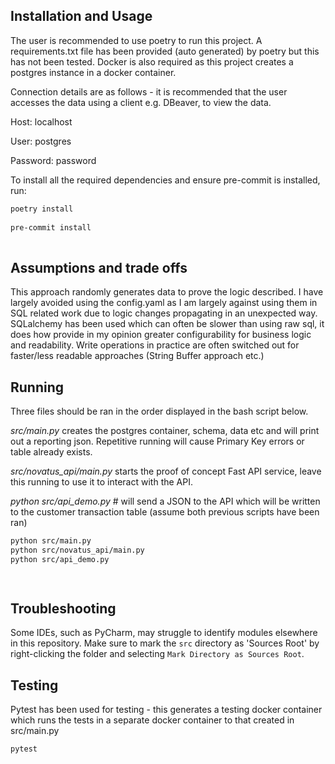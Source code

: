 
## Installation and Usage
The user is recommended to use poetry to run this project. A requirements.txt file has been provided (auto generated) by poetry but this has not been tested.
Docker is also required as this project creates a postgres instance in a docker container.

Connection details are as follows - it is recommended that the user accesses the data using a client e.g. DBeaver, to view the data.

Host: localhost

User: postgres

Password: password

To install all the required dependencies and ensure pre-commit is installed, run:

```bash
poetry install
 
pre-commit install
   
```

## Assumptions and trade offs
This approach randomly generates data to prove the logic described. 
I have largely avoided using the config.yaml as I am largely against using them in SQL related work due to logic changes propagating in an unexpected way.
SQLalchemy has been used which can often be slower than using raw sql, it does how provide in my opinion greater configurability for business logic and readability. Write operations in practice are often switched out for faster/less readable approaches (String Buffer approach etc.)
## Running

Three files should be ran in the order displayed in the bash script below.

_src/main.py_ creates the postgres container, schema, data etc and will print out a reporting json. Repetitive running will cause Primary Key errors or table already exists.

_src/novatus_api/main.py_ starts the proof of concept Fast API service, leave this running to use it to interact with the API.

_python src/api_demo.py_ # will send a JSON to the API which will be written to the customer transaction table (assume both previous scripts have been ran)
```bash
python src/main.py 
python src/novatus_api/main.py 
python src/api_demo.py 

   
```


## Troubleshooting

Some IDEs, such as PyCharm, may struggle to identify modules elsewhere in this repository. Make sure to mark the `src` directory as 'Sources Root' by right-clicking the folder and selecting `Mark Directory as Sources Root`.

## Testing

Pytest has been used for testing - this generates a testing docker container which runs the tests in a separate docker container to that created in src/main.py

```bash
pytest
    
```